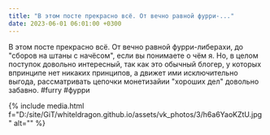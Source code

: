 ```yaml
---
title: "В этом посте прекрасно всё. От вечно равной фурри-..."
date: 2023-06-01 06:01:00 +0300
---
```


В этом посте прекрасно всё. От вечно равной фурри-либерахи, до "сборов на штаны с начёсом", если вы понимаете о чём я.
Но, в целом поступок довольно интересный, так как это обычный блогер, у которых впринципе нет никаких принципов, а движет ими исключительно выгода, рассматривать цепочки монетизайии "хороших дел" довольно забавно.
#furry #фурри

{% include media.html f="D:/site/GiT/whiteldragon.github.io/assets/vk_photos/3/h6a6YaoKZtU.jpg" alt="" %}
